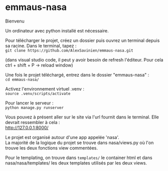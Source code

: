 # emmaus-nasa

Bienvenu

Un ordinateur avec python installé est nécessaire.

Pour télécharger le projet, créez un dossier puis ouvrez un terminal depuis sa racine. 
Dans le terminal, tapez :  
`git clone https://github.com/AlexSavinien/emmaus-nasa.git`

(dans visual studio code, il peut y avoir besoin de refresh l'éditeur. Pour cela ctrl + shift + P -> reload window)

Une fois le projet téléchargé, entrez dans le dossier "emmaus-nasa" :  
`cd emmaus-nasa/`

Activez l'environnement virtuel .venv :  
`source .venv/scripts/activate`

Pour lancer le serveur :  
`python manage.py runserver`

Vous pouvez à présent aller sur le site via l'url fournit dans le terminal. Elle devrait ressembler à cela :  
<http://127.0.0.1:8000/>
      
Le projet est organisé autour d'une app appelée 'nasa'.  
La majorité de la logique du projet se trouve dans nasa/views.py où l'on trouve les deux fonctions view commentées.  

Pour le templating, on trouve dans `templates/` le container html et dans nasa/nasa/templates/ les deux templates utilisés par les deux views.
